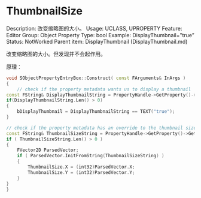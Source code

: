 # ThumbnailSize

Description: 改变缩略图的大小。
Usage: UCLASS, UPROPERTY
Feature: Editor
Group: Object Property
Type: bool
Example: DisplayThumbnail="true”
Status: NotWorked
Parent item: DisplayThumbnail (DisplayThumbnail.md)

改变缩略图的大小。但发现并不会起作用。

原理：

```cpp
void SObjectPropertyEntryBox::Construct( const FArguments& InArgs )
{
	// check if the property metadata wants us to display a thumbnail
const FString& DisplayThumbnailString = PropertyHandle->GetProperty()->GetMetaData(TEXT("DisplayThumbnail"));
if(DisplayThumbnailString.Len() > 0)
{
	bDisplayThumbnail = DisplayThumbnailString == TEXT("true");
}

// check if the property metadata has an override to the thumbnail size
const FString& ThumbnailSizeString = PropertyHandle->GetProperty()->GetMetaData(TEXT("ThumbnailSize"));
if ( ThumbnailSizeString.Len() > 0 )
{
	FVector2D ParsedVector;
	if ( ParsedVector.InitFromString(ThumbnailSizeString) )
	{
		ThumbnailSize.X = (int32)ParsedVector.X;
		ThumbnailSize.Y = (int32)ParsedVector.Y;
	}
}
}
```